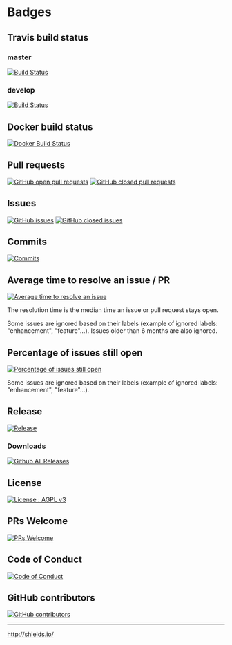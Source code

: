 # Badges


## Travis build status
### master
[![Build Status](https://api.travis-ci.org/Asqatasun/Asqatasun.svg?branch=master)](https://travis-ci.org/Asqatasun/Asqatasun/branches)

### develop
[![Build Status](https://api.travis-ci.org/Asqatasun/Asqatasun.svg?branch=develop)](https://travis-ci.org/Asqatasun/Asqatasun/branches)

## Docker build status
[![Docker Build Status](https://img.shields.io/docker/build/asqatasun/asqatasun.svg?style=flat-square)](https://hub.docker.com/r/asqatasun/asqatasun/)

## Pull requests
[![GitHub open   pull requests](https://img.shields.io/github/issues-pr/asqatasun/asqatasun.svg?style=flat-square)](https://github.com/Asqatasun/Asqatasun/pulls?q=is%3Aopen+is%3Apr)
[![GitHub closed pull requests](https://img.shields.io/github/issues-pr-closed/asqatasun/asqatasun.svg?style=flat-square)](https://github.com/Asqatasun/Asqatasun/pulls?q=is%3Apr+is%3Aclosed)

## Issues
[![GitHub issues](https://img.shields.io/github/issues/asqatasun/asqatasun.svg?style=flat-square)](https://github.com/Asqatasun/Asqatasun/issues)
[![GitHub closed issues](https://img.shields.io/github/issues-closed/asqatasun/asqatasun.svg?style=flat-square)](https://github.com/Asqatasun/Asqatasun/issues?q=is%3Aissue+is%3Aclosed)

## Commits
[![Commits](https://img.shields.io/github/commit-activity/y/asqatasun/asqatasun.svg)](https://github.com/Asqatasun/Asqatasun/commits/develop)

## Average time to resolve an issue / PR
[![Average time to resolve an issue](http://isitmaintained.com/badge/resolution/asqatasun/asqatasun.svg)](http://isitmaintained.com/project/asqatasun/asqatasun "Average time to resolve an issue")

The resolution time is the median time an issue or pull request stays open.

Some issues are ignored based on their labels (example of ignored labels: "enhancement", "feature"…). 
Issues older than 6 months are also ignored. 


## Percentage of issues still open
[![Percentage of issues still open](http://isitmaintained.com/badge/open/asqatasun/asqatasun.svg)](http://isitmaintained.com/project/asqatasun/asqatasun "Percentage of issues still open")

Some issues are ignored based on their labels (example of ignored labels: "enhancement", "feature"…). 

## Release
[![Release](https://img.shields.io/github/release/asqatasun/asqatasun.svg)](https://github.com/Asqatasun/Asqatasun/releases/latest)

### Downloads
[![Github All Releases](https://img.shields.io/github/downloads/asqatasun/asqatasun/total.svg?style=flat-square)](https://github.com/Asqatasun/Asqatasun/releases/)

## License
[![License : AGPL v3](https://img.shields.io/badge/license-AGPL3-blue.svg)](https://github.com/Asqatasun/Asqatasun/blob/master/LICENSE)

## PRs Welcome
[![PRs Welcome](https://img.shields.io/badge/PRs-welcome-brightgreen.svg?style=flat-square)](https://github.com/Asqatasun/Asqatasun/blob/develop/CONTRIBUTING.md)

## Code of Conduct
[![Code of Conduct](https://img.shields.io/badge/code%20of-conduct-ff69b4.svg?style=flat-square)](https://github.com/Asqatasun/Asqatasun/blob/develop/CODE_OF_CONDUCT.md)

## GitHub contributors
[![GitHub contributors](https://img.shields.io/github/contributors/asqatasun/asqatasun.svg)](https://github.com/Asqatasun/Asqatasun/graphs/contributors)

---
http://shields.io/
